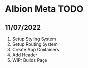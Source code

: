 # Albion Meta TODO
## 11/07/2022
1. Setup Styling System
2. Setup Routing System
3. Create App Containers
4. Add Header
5. WIP: Builds Page
